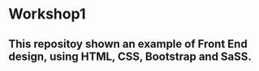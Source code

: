 # Workshop1

## This repositoy shown an example of Front End design, using HTML, CSS, Bootstrap and SaSS.
